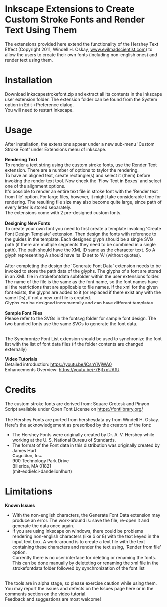 # Inkscape Extensions to Create Custom Stroke Fonts and Render Text Using Them
The extensions provided here extend the functionality of the Hershey Text Effect
(Copyright 2011, Windell H. Oskay, www.evilmadscientist.com) to allow the users
to create their own fonts (including non-english ones) and render text using them. 

# Installation
Download inkscapestrokefont.zip and extract all its contents in the Inkscape user extension folder. 
The extension folder can be found from the System option in Edit->Preference dialog. <br>
You will need to restart Inkscape.

# Usage
After installation, the extensions appear under a new sub-menu 'Custom Stroke Font' under Extensions menu of inkscape.<br><br>
<b>Rendering Text<br></b>
To render a text string using the custom stroke fonts, use the Render Text extension. There are a number of options to taylor the rendering. <br>
To have an aligned text, create rectangle(s) and select it (them) before invoking the render text tool. Now check the 'Flow Text in Boxes' and select one of the alignment options.<br>
It's possible to render an entire text file in stroke font with the 'Render text from file' option. For large files, however, it might take considerable time for rendering. The resulting file size may also become quite large, since path of every letter is stored separately.<br>
The extensions come with 2 pre-designed custom fonts.<br><br>
<b>Designing New Fonts<br> </b>
To create your own font you need to first create a template invoking 'Create Font Design Template' extension.
Then design the fonts with reference to the guides in the template. Each designed glyph should be a single SVG path 
(if there are multiple segments they need to be combined in a single path). The path should have the XML ID same as the 
character text. So A glyph representing A should have its ID set to 'A' (without quotes). <br><br>
After completing the design the 'Generate Font Data' extension needs to be invoked to store the path data of the 
glyphs. The glyphs of a font are stored in an XML file in strokefontdata subfolder within the user extensions folder. The name of the file is the same as the font name, so the font names have all the restrictions that are applicable to file names. If the xml for the given font exists, the glyphs are added to it (or replaced if there exist any with the same IDs), if not a new xml file is created. <br>
Glyphs can be designed incrementally and can have different templates. <br><br>
<b>Sample Font Files<br></b>
Please refer to the SVGs in the fontsvg folder for sample font design. The two bundled  fonts use the same SVGs to 
generate the font data. <br><br>

The Synchronize Font List extension should be used to synchronize the font list with the list of font data files (if the folder contents are changed externally)<br>

<b>Video Tutorials<br></b> 
Detailed introduction: https://youtu.be/iCsnYlVjWA0 <br>
Enhancements Overview: https://youtu.be/-7BjfxpUAfU <br>

# Credits
The custom stroke fonts are derived from: Square Grotesk and Pinyon Script available under Open Font License on https://fontlibrary.org/<br><br>
The Hershey Fonts are ported from hersheydata.py from Windell H. Oskay.<br>
Here's the acknowledgement as prescribed by the creators of the font:
- The Hershey Fonts were originally created by Dr. A. V. Hershey while working at the U. S. National Bureau of Standards.
- The format of the Font data in this distribution was originally created by<br>
James Hurt<br>
Cognition, Inc.<br>
900 Technology Park Drive<br>
Billerica, MA 01821<br>
(mit-eddie!ci-dandelion!hurt)<br>

# Limitations
<b>Known Issues<br></b>
- With the non-english characters, the Generate Font Data extension may produce an error. The work-around is: save the file,
re-open it and generate the data once again.<br>
- If you are using Inkscape on windows, there could be problems rendering non-english characters (like ö or ß) with the text keyed in the input text box. A work-around is to create a text file with the text containing these characters and render the text using, 'Render from file' option. <br>
Currently there is no user interface for deleting or renaming the fonts. This can be done manually by deleteting or renaming the xml file in the strokefontdata folder followed by synchronization of the font list<br><br>

The tools are in alpha stage, so please exercise caution while using them. <br>
You may report the issues and defects on the Issues page here or in the comments section on the video tutorial.<br>
Feedback and suggestions are most welcome!
